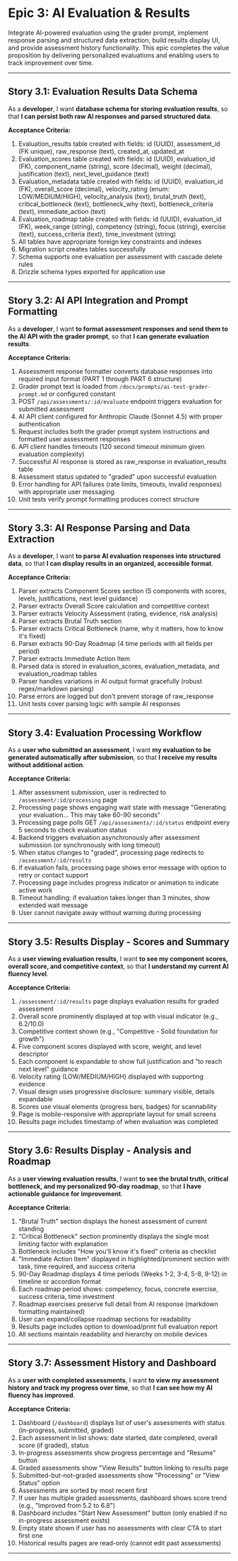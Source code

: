 # Epic 3: AI Evaluation & Results

Integrate AI-powered evaluation using the grader prompt, implement response parsing and structured data extraction, build results display UI, and provide assessment history functionality. This epic completes the value proposition by delivering personalized evaluations and enabling users to track improvement over time.

---

## Story 3.1: Evaluation Results Data Schema

As a **developer**,
I want **database schema for storing evaluation results**,
so that **I can persist both raw AI responses and parsed structured data**.

**Acceptance Criteria:**

1. Evaluation_results table created with fields: id (UUID), assessment_id (FK unique), raw_response (text), created_at, updated_at
2. Evaluation_scores table created with fields: id (UUID), evaluation_id (FK), component_name (string), score (decimal), weight (decimal), justification (text), next_level_guidance (text)
3. Evaluation_metadata table created with fields: id (UUID), evaluation_id (FK), overall_score (decimal), velocity_rating (enum: LOW/MEDIUM/HIGH), velocity_analysis (text), brutal_truth (text), critical_bottleneck (text), bottleneck_why (text), bottleneck_criteria (text), immediate_action (text)
4. Evaluation_roadmap table created with fields: id (UUID), evaluation_id (FK), week_range (string), competency (string), focus (string), exercise (text), success_criteria (text), time_investment (string)
5. All tables have appropriate foreign key constraints and indexes
6. Migration script creates tables successfully
7. Schema supports one evaluation per assessment with cascade delete rules
8. Drizzle schema types exported for application use

---

## Story 3.2: AI API Integration and Prompt Formatting

As a **developer**,
I want **to format assessment responses and send them to the AI API with the grader prompt**,
so that **I can generate evaluation results**.

**Acceptance Criteria:**

1. Assessment response formatter converts database responses into required input format (PART 1 through PART 6 structure)
2. Grader prompt text is loaded from `/docs/prompts/ai-test-grader-prompt.md` or configured constant
3. POST `/api/assessments/:id/evaluate` endpoint triggers evaluation for submitted assessment
4. AI API client configured for Anthropic Claude (Sonnet 4.5) with proper authentication
5. Request includes both the grader prompt system instructions and formatted user assessment responses
6. API client handles timeouts (120 second timeout minimum given evaluation complexity)
7. Successful AI response is stored as raw_response in evaluation_results table
8. Assessment status updated to "graded" upon successful evaluation
9. Error handling for API failures (rate limits, timeouts, invalid responses) with appropriate user messaging
10. Unit tests verify prompt formatting produces correct structure

---

## Story 3.3: AI Response Parsing and Data Extraction

As a **developer**,
I want **to parse AI evaluation responses into structured data**,
so that **I can display results in an organized, accessible format**.

**Acceptance Criteria:**

1. Parser extracts Component Scores section (5 components with scores, levels, justifications, next level guidance)
2. Parser extracts Overall Score calculation and competitive context
3. Parser extracts Velocity Assessment (rating, evidence, risk analysis)
4. Parser extracts Brutal Truth section
5. Parser extracts Critical Bottleneck (name, why it matters, how to know it's fixed)
6. Parser extracts 90-Day Roadmap (4 time periods with all fields per period)
7. Parser extracts Immediate Action Item
8. Parsed data is stored in evaluation_scores, evaluation_metadata, and evaluation_roadmap tables
9. Parser handles variations in AI output format gracefully (robust regex/markdown parsing)
10. Parse errors are logged but don't prevent storage of raw_response
11. Unit tests cover parsing logic with sample AI responses

---

## Story 3.4: Evaluation Processing Workflow

As a **user who submitted an assessment**,
I want **my evaluation to be generated automatically after submission**,
so that **I receive my results without additional action**.

**Acceptance Criteria:**

1. After assessment submission, user is redirected to `/assessment/:id/processing` page
2. Processing page shows engaging wait state with message "Generating your evaluation... This may take 60-90 seconds"
3. Processing page polls GET `/api/assessments/:id/status` endpoint every 5 seconds to check evaluation status
4. Backend triggers evaluation asynchronously after assessment submission (or synchronously with long timeout)
5. When status changes to "graded", processing page redirects to `/assessment/:id/results`
6. If evaluation fails, processing page shows error message with option to retry or contact support
7. Processing page includes progress indicator or animation to indicate active work
8. Timeout handling: if evaluation takes longer than 3 minutes, show extended wait message
9. User cannot navigate away without warning during processing

---

## Story 3.5: Results Display - Scores and Summary

As a **user viewing evaluation results**,
I want **to see my component scores, overall score, and competitive context**,
so that **I understand my current AI fluency level**.

**Acceptance Criteria:**

1. `/assessment/:id/results` page displays evaluation results for graded assessment
2. Overall score prominently displayed at top with visual indicator (e.g., 6.2/10.0)
3. Competitive context shown (e.g., "Competitive - Solid foundation for growth")
4. Five component scores displayed with score, weight, and level descriptor
5. Each component is expandable to show full justification and "to reach next level" guidance
6. Velocity rating (LOW/MEDIUM/HIGH) displayed with supporting evidence
7. Visual design uses progressive disclosure: summary visible, details expandable
8. Scores use visual elements (progress bars, badges) for scannability
9. Page is mobile-responsive with appropriate layout for small screens
10. Results page includes timestamp of when evaluation was completed

---

## Story 3.6: Results Display - Analysis and Roadmap

As a **user viewing evaluation results**,
I want **to see the brutal truth, critical bottleneck, and my personalized 90-day roadmap**,
so that **I have actionable guidance for improvement**.

**Acceptance Criteria:**

1. "Brutal Truth" section displays the honest assessment of current standing
2. "Critical Bottleneck" section prominently displays the single most limiting factor with explanation
3. Bottleneck includes "How you'll know it's fixed" criteria as checklist
4. "Immediate Action Item" displayed in highlighted/prominent section with task, time required, and success criteria
5. 90-Day Roadmap displays 4 time periods (Weeks 1-2, 3-4, 5-8, 9-12) in timeline or accordion format
6. Each roadmap period shows: competency, focus, concrete exercise, success criteria, time investment
7. Roadmap exercises preserve full detail from AI response (markdown formatting maintained)
8. User can expand/collapse roadmap sections for readability
9. Results page includes option to download/print full evaluation report
10. All sections maintain readability and hierarchy on mobile devices

---

## Story 3.7: Assessment History and Dashboard

As a **user with completed assessments**,
I want **to view my assessment history and track my progress over time**,
so that **I can see how my AI fluency has improved**.

**Acceptance Criteria:**

1. Dashboard (`/dashboard`) displays list of user's assessments with status (in-progress, submitted, graded)
2. Each assessment in list shows: date started, date completed, overall score (if graded), status
3. In-progress assessments show progress percentage and "Resume" button
4. Graded assessments show "View Results" button linking to results page
5. Submitted-but-not-graded assessments show "Processing" or "View Status" option
6. Assessments are sorted by most recent first
7. If user has multiple graded assessments, dashboard shows score trend (e.g., "Improved from 5.2 to 6.8")
8. Dashboard includes "Start New Assessment" button (only enabled if no in-progress assessment exists)
9. Empty state shown if user has no assessments with clear CTA to start first one
10. Historical results pages are read-only (cannot edit past assessments)

---
